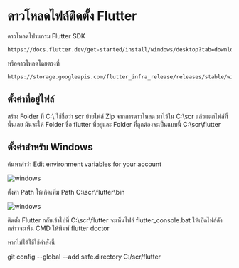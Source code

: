# ดาวโหลดไฟล์ติดตั้ง Flutter
ดาวโหลดโปรแกรม Flutter SDK
```markdown
https://docs.flutter.dev/get-started/install/windows/desktop?tab=download
```

หรือดาวโหลดโดยตรงที่
```markdown
https://storage.googleapis.com/flutter_infra_release/releases/stable/windows/flutter_windows_3.19.1-stable.zip
```

## ตั้งค่าที่อยู่ไฟล์

สร้าง Folder ที่ C:\ ใช้ชื่อว่า scr 
ย้ายไฟล์ Zip จากการดาวโหลด มาไว้ใน C:\scr แล้วแตกไฟล์ที่นั่นเลย มันจะให้ Folder ชื่อ flutter
ที่อยู่และ Folder ที่ถูกต้องจะเป็นแบบนี้ C:\scr\flutter

## ตั้งค่าสำหรับ Windows

ค้นหาคำว่า Edit environment variables for your account

 ![windows](https://blog.intception.me/assets/img/02.9238577f.png)


ตั้งค่า Path ให้เกิดเพิ่ม Path C:\scr\flutter\bin

 ![windows](https://blog.intception.me/assets/img/04.9abceabf.png)
 
ติดตั้ง Flutter
กลับเข้าไปที่ C:\scr\flutter จะเห็นไฟล์ flutter_console.bat ให้เปิดไฟล์ดังกล่าวจะเห็น CMD ให้พิมพ์ flutter doctor

หากไม่ได้ใช้ใช้คำสั่งนี้

git config --global --add safe.directory C:/scr/flutter
 
